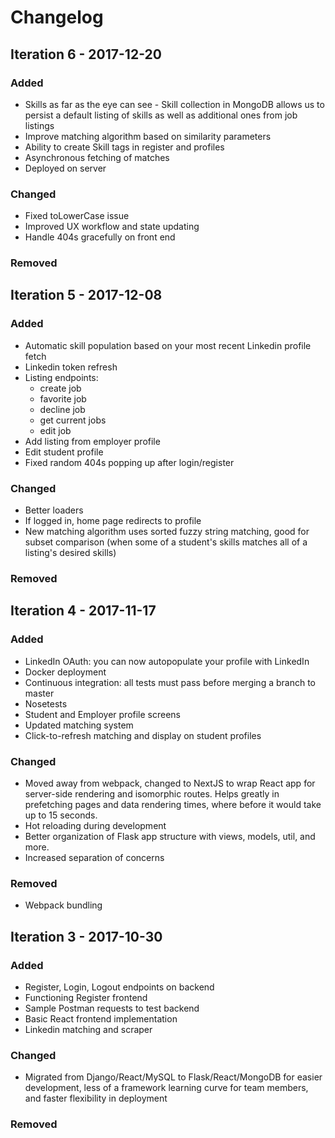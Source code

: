 # Changelog

## Iteration 6 - 2017-12-20

### Added
- Skills as far as the eye can see - Skill collection in MongoDB allows us to persist a default listing of skills as well as additional ones from job listings
- Improve matching algorithm based on similarity parameters
- Ability to create Skill tags in register and profiles
- Asynchronous fetching of matches
- Deployed on server


### Changed
- Fixed toLowerCase issue
- Improved UX workflow and state updating
- Handle 404s gracefully on front end


### Removed

## Iteration 5 - 2017-12-08

### Added
- Automatic skill population based on your most recent Linkedin profile fetch
- Linkedin token refresh
- Listing endpoints: 
  - create job
  - favorite job
  - decline job
  - get current jobs
  - edit job
- Add listing from employer profile
- Edit student profile
- Fixed random 404s popping up after login/register
 

### Changed
- Better loaders
- If logged in, home page redirects to profile
- New matching algorithm uses sorted fuzzy string matching, good for subset comparison (when some of a student's skills matches all of a listing's desired skills)

### Removed


## Iteration 4 - 2017-11-17

### Added
- LinkedIn OAuth: you can now autopopulate your profile with LinkedIn
- Docker deployment
- Continuous integration: all tests must pass before merging a branch to master
- Nosetests
- Student and Employer profile screens
- Updated matching system
- Click-to-refresh matching and display on student profiles

### Changed
- Moved away from webpack, changed to NextJS to wrap React app for server-side rendering and isomorphic routes. Helps greatly in prefetching pages and data rendering times, where before it would take up to 15 seconds. 
- Hot reloading during development
- Better organization of Flask app structure with views, models, util, and more.
- Increased separation of concerns

### Removed
- Webpack bundling

## Iteration 3 - 2017-10-30

### Added
- Register, Login, Logout endpoints on backend
- Functioning Register frontend
- Sample Postman requests to test backend
- Basic React frontend implementation
- Linkedin matching and scraper

### Changed
- Migrated from Django/React/MySQL to Flask/React/MongoDB for easier development, less of a framework learning curve for team members, and faster flexibility in deployment 

### Removed
